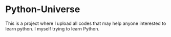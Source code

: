 # Python-Universe

This is a project where I upload all codes that may help anyone interested to learn python. 
I myself trying to learn Python.
